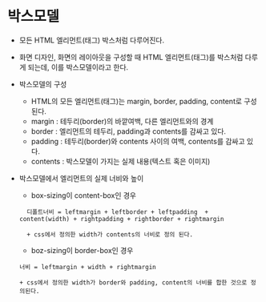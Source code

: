 # 박스모델
+ 모든 HTML 엘리먼트(태그) 박스처럼 다루어진다.
+ 화면 디자인, 화면의 레이아웃을 구성할 때 HTML 엘리먼트(태그)를 박스처럼 다루게 되는데, 이를 박스모델이라고 한다.
+ 박스모델의 구성
  + HTML의 모든 엘리먼트(태그)는 margin, border, padding, content로 구성된다.
  + margin : 테두리(border)의 바깥여백, 다른 엘리먼트와의 경계
  + border : 엘리먼트의 테두리, padding과 contents를 감싸고 있다.
  + padding : 테두리(border)와 contents 사이의 여백, contents를 감싸고 있다.
  + contents : 박스모델이 가지는 실제 내용(텍스트 혹은 이미지) 

+ 박스모델에서 엘리먼트의 실제 너비와 높이
  + box-sizing이 content-box인 경우 
  ```
    디폴트너비 = leftmargin + leftborder + leftpadding  + content(width) + rightpadding + rightborder + rightmargin
  ```  
		+ css에서 정의한 width가 contents의 너비로 정의 된다.
  
  + boz-sizing이 border-box인 경우
  ```
  너비 = leftmargin + width + rightmargin
  ```
	  + css에서 정의한 width가 border와 padding, content의 너비를 합한 것으로 정의된다.
                          
